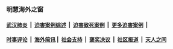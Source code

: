 
### 明慧海外之窗

####  [武汉肺炎](indexes/365.md?t=07101100) &nbsp;|&nbsp;  [迫害案例综述](indexes/328.md?t=07101100) &nbsp;|&nbsp; [迫害致死案例](indexes/277.md?t=07101100)  &nbsp;|&nbsp; [更多迫害案例](indexes/81.md?t=07101100)  &nbsp;|&nbsp; 
####  [时事评论](indexes/19.md?t=07101100) &nbsp;|&nbsp; [海外简讯](indexes/245.md?t=07101100)&nbsp;|&nbsp;  [社会支持](indexes/140.md?t=07101100) &nbsp;|&nbsp; [褒奖决议](indexes/282.md?t=07101100) &nbsp;|&nbsp; [社区报道](indexes/91.md?t=07101100)  &nbsp;|&nbsp; [天人之间](indexes/78.md?t=07101100) 

